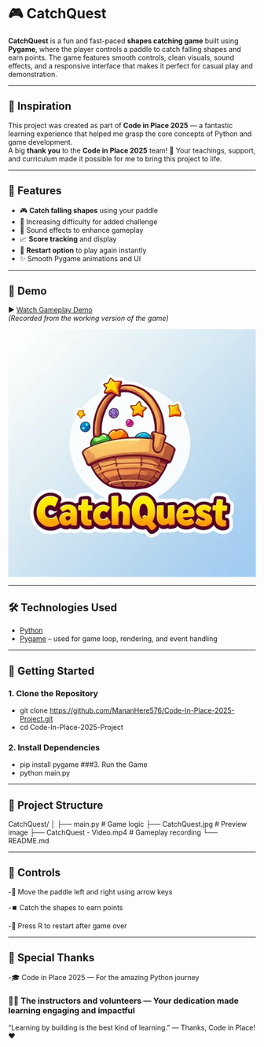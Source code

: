 # 🎮 CatchQuest

**CatchQuest** is a fun and fast-paced **shapes catching game** built using **Pygame**, where the player controls a paddle to catch falling shapes and earn points. The game features smooth controls, clean visuals, sound effects, and a responsive interface that makes it perfect for casual play and demonstration.

---

## 🧠 Inspiration

This project was created as part of **Code in Place 2025** — a fantastic learning experience that helped me grasp the core concepts of Python and game development.  
A big **thank you** to the **Code in Place 2025** team! 🙏 Your teachings, support, and curriculum made it possible for me to bring this project to life.

---

## 🧩 Features

- 🎮 **Catch falling shapes** using your paddle  
- 🚀 Increasing difficulty for added challenge  
- 🎵 Sound effects to enhance gameplay  
- 📈 **Score tracking** and display  
- 🔁 **Restart option** to play again instantly  
- ✨ Smooth Pygame animations and UI  

---

## 🎥 Demo

▶️ [Watch Gameplay Demo](https://github.com/MananHere576/Code-In-Place-2025-Project/blob/main/CatchQuest%20-%20Video.mp4)  
*(Recorded from the working version of the game)*

![CatchQuest Gameplay](CatchQuest.jpg)

---

## 🛠️ Technologies Used

- [Python](https://www.python.org/)
- [Pygame](https://www.pygame.org/) – used for game loop, rendering, and event handling

---

## 🚀 Getting Started

### 1. Clone the Repository
- git clone https://github.com/MananHere576/Code-In-Place-2025-Project.git
- cd Code-In-Place-2025-Project

### 2. Install Dependencies
- pip install pygame
###3. Run the Game
- python main.py

---

## 📁 Project Structure

CatchQuest/
│
├── main.py                  # Game logic
├── CatchQuest.jpg           # Preview image
├── CatchQuest - Video.mp4   # Gameplay recording
└── README.md

---

## 🏁 Controls
-🟰 Move the paddle left and right using arrow keys

-⏹️ Catch the shapes to earn points

-🔁 Press R to restart after game over

---

## 🙌 Special Thanks
-🎓 Code in Place 2025 — For the amazing Python journey

### 🧑‍🏫 The instructors and volunteers — Your dedication made learning engaging and impactful

“Learning by building is the best kind of learning.”
— Thanks, Code in Place! ❤️
